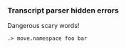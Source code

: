 
### Transcript parser hidden errors

Dangerous scary words!

```ucm:hide:all
.> move.namespace foo bar
```
